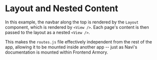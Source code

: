 # Layout and Nested Content

In this example, the navbar along the top is rendered by the `Layout` component, which is rendered by `<View />`. Each page's content is then passed to the layout as a nested `<View />`.

This makes the `routes.js` file effectively independent from the rest of the app, allowing it to be mounted inside another app -- just as Navi's documentation is mounted within Frontend Armory.
